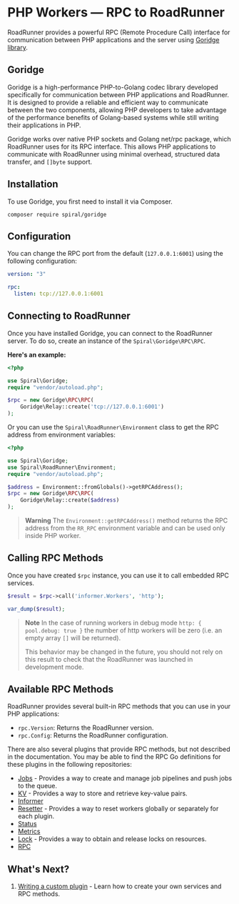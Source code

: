 # PHP Workers — RPC to RoadRunner

RoadRunner provides a powerful RPC (Remote Procedure Call) interface for communication between PHP applications and the
server using [Goridge library](https://github.com/roadrunner-php/goridge).

## Goridge

Goridge is a high-performance PHP-to-Golang codec library developed specifically for communication between PHP
applications and RoadRunner. It is designed to provide a reliable and efficient way to communicate between the two
components, allowing PHP developers to take advantage of the performance benefits of Golang-based systems while still
writing their applications in PHP.

Goridge works over native PHP sockets and Golang net/rpc package, which RoadRunner
uses for its RPC interface. This allows PHP applications to communicate with RoadRunner using minimal overhead,
structured data transfer, and `[]byte` support.

## Installation

To use Goridge, you first need to install it via Composer.

```terminal
composer require spiral/goridge
```

## Configuration

You can change the RPC port from the default (`127.0.0.1:6001`) using the following configuration:

```yaml
version: "3"

rpc:
  listen: tcp://127.0.0.1:6001
```

## Connecting to RoadRunner

Once you have installed Goridge, you can connect to the RoadRunner server. To do so, create an instance of
the `Spiral\Goridge\RPC\RPC`.

**Here's an example:**

```php
<?php

use Spiral\Goridge;
require "vendor/autoload.php";

$rpc = new Goridge\RPC\RPC(
    Goridge\Relay::create('tcp://127.0.0.1:6001')
);
```

Or you can use the `Spiral\RoadRunner\Environment` class to get the RPC address from environment variables:

```php
<?php

use Spiral\Goridge;
use Spiral\RoadRunner\Environment;
require "vendor/autoload.php";

$address = Environment::fromGlobals()->getRPCAddress();
$rpc = new Goridge\RPC\RPC(
    Goridge\Relay::create($address)
);
```

> **Warning**
> The `Environment::getRPCAddress()` method returns the RPC address from the `RR_RPC` environment variable and can be
> used only inside PHP worker.

## Calling RPC Methods

Once you have created `$rpc` instance, you can use it to call embedded RPC services.

```php
$result = $rpc->call('informer.Workers', 'http');

var_dump($result);
```

> **Note**
> In the case of running workers in debug mode `http: { pool.debug: true }` the number of http workers will be zero
> (i.e. an empty array `[]` will be returned).
>
> This behavior may be changed in the future, you should not rely on this result to check that the
> RoadRunner was launched in development mode.

## Available RPC Methods

RoadRunner provides several built-in RPC methods that you can use in your PHP applications:

- `rpc.Version`: Returns the RoadRunner version.
- `rpc.Config`: Returns the RoadRunner configuration.

There are also several plugins that provide RPC methods, but not described in the documentation. You may be able to find
the RPC Go definitions for these plugins in the following repositories:

- [Jobs](https://github.com/roadrunner-server/jobs/blob/master/rpc.go) - Provides a way to create and manage job
  pipelines and push jobs to the queue.
- [KV](https://github.com/roadrunner-server/kv/blob/master/rpc.go) - Provides a way to store and retrieve key-value
  pairs.
- [Informer](https://github.com/roadrunner-server/informer/blob/master/rpc.go)
- [Resetter](https://github.com/roadrunner-server/resetter/blob/master/rpc.go) - Provides a way to reset workers
  globally or separately for each plugin.
- [Status](https://github.com/roadrunner-server/status/blob/master/rpc.go)
- [Metrics](https://github.com/roadrunner-server/metrics/blob/master/rpc.go)
- [Lock](https://github.com/roadrunner-server/lock/blob/master/rpc.go) - Provides a way to obtain and release locks on
  resources.
- [RPC](https://github.com/roadrunner-server/rpc/blob/master/rpc.go)


## What's Next?

1. [Writing a custom plugin](../customization/plugin.md) - Learn how to create your own services and RPC methods.